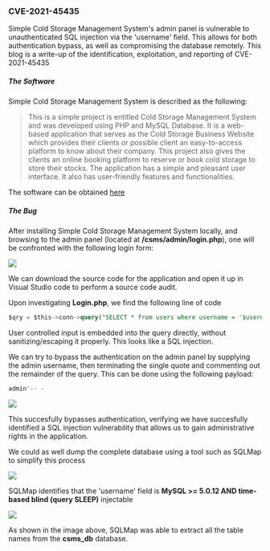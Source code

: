### CVE-2021-45435

Simple Cold Storage Management System's admin panel is vulnerable to unauthenticated SQL injection via the 'username' field. This allows for both authentication bypass, as well as compromising the database remotely. This blog is a write-up of the identification, exploitation, and reporting of CVE-2021-45435

##### The Software

Simple Cold Storage Management System is described as the following:

> This is a simple project is entitled Cold Storage Management System and was developed using PHP and MySQL Database. It is a web-based application that serves as the Cold Storage Business Website which provides their clients or possible client an easy-to-access platform to know about their company. This project also gives the clients an online booking platform to reserve or book cold storage to store their stocks. 
> The application has a simple and pleasant user interface. It also has user-friendly features and functionalities.

The software can be obtained [here](https://www.sourcecodester.com/php/15088/simple-cold-storage-management-system-using-phpoop-source-code.html)

##### The Bug

After installing Simple Cold Storage Management System locally, and browsing to the admin panel (located at **/csms/admin/login.php**), one will be confronted with the following login form:

![](/kuiilcybsec.github.io/assets/images/LoginAdmin.png)

We can download the source code for the application and open it up in Visual Studio code to perform a source code audit.

Upon investigating **Login.php**, we find the following line of code 

```sql
$qry = $this->conn->query("SELECT * from users where username = '$username' and password = md5('$password')");
```

User controlled input is embedded into the query directly, without sanitizing/escaping it properly. This looks like a SQL injection.

We can try to bypass the authentication on the admin panel by supplying the admin username, then terminating the single quote and commenting out the remainder of the query. This can be done using the following payload:

```sql
admin'-- -
```

![](/kuiilcybsec.github.io/assets/images/LoginBypassSQLi.png)

This succesfully bypasses authentication, verifying we have succesfully identified a SQL injection vulnerability that allows us to gain administrative rights in the application.

We could as well dump the complete database using a tool such as SQLMap to simplify this process

![](/kuiilcybsec.github.io/assets/images/SQLMap.png)

SQLMap identifies that the 'username' field is **MySQL >= 5.0.12 AND time-based blind (query SLEEP)** injectable

![](/kuiilcybsec.github.io/assets/images/Extracted.png)

As shown in the image above, SQLMap was able to extract all the table names from the **csms_db** database.
